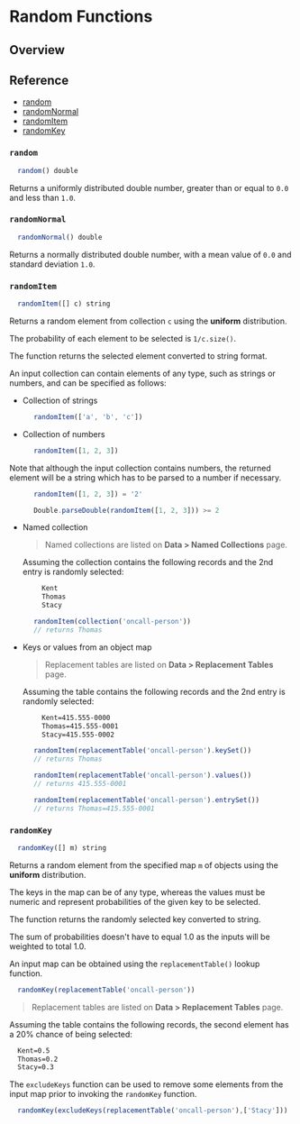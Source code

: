 # Random Functions

## Overview

## Reference

* [random](#random)
* [randomNormal](#randomnormal)
* [randomItem](#randomitem)
* [randomKey](#randomkey)

### `random`

```javascript
  random() double
```

Returns a uniformly distributed double number, greater than or equal to `0.0` and less than `1.0`.

### `randomNormal`

```javascript
  randomNormal() double
```

Returns a normally distributed double number, with a mean value of `0.0` and standard deviation `1.0`.

### `randomItem`

```javascript
  randomItem([] c) string
```

Returns a random element from collection `c` using the **uniform** distribution.

The probability of each element to be selected is `1/c.size()`.

The function returns the selected element converted to string format.

An input collection can contain elements of any type, such as strings or numbers, and can be specified as follows:

* Collection of strings

```javascript
	  randomItem(['a', 'b', 'c'])
```

* Collection of numbers

```javascript
	  randomItem([1, 2, 3])
```

Note that although the input collection contains numbers, the returned element will be a string which has to be parsed to a number if necessary.

```javascript
	  randomItem([1, 2, 3]) = '2'
```

```javascript
	  Double.parseDouble(randomItem([1, 2, 3])) >= 2
```

* Named collection

	> Named collections are listed on **Data > Named Collections** page.

	Assuming the collection contains the following records and the 2nd entry is randomly selected:

```txt
		Kent
		Thomas
		Stacy
```

```javascript
	  randomItem(collection('oncall-person'))
	  // returns Thomas
```

* Keys or values from an object map

	> Replacement tables are listed on **Data > Replacement Tables** page.

	Assuming the table contains the following records and the 2nd entry is randomly selected:

```txt
		Kent=415.555-0000
		Thomas=415.555-0001
		Stacy=415.555-0002
```

```javascript
	  randomItem(replacementTable('oncall-person').keySet())
	  // returns Thomas
```

```javascript
	  randomItem(replacementTable('oncall-person').values())
	  // returns 415.555-0001
```

```javascript
	  randomItem(replacementTable('oncall-person').entrySet())
	  // returns Thomas=415.555-0001
```

### `randomKey`

```javascript
  randomKey([] m) string
```

Returns a random element from the specified map `m` of objects using the **uniform** distribution.

The keys in the map can be of any type, whereas the values must be numeric and represent probabilities of the given key to be selected.

The function returns the randomly selected key converted to string.

The sum of probabilities doesn't have to equal 1.0 as the inputs will be weighted to total 1.0.

An input map can be obtained using the `replacementTable()` lookup function.


```javascript
  randomKey(replacementTable('oncall-person'))
```

> Replacement tables are listed on **Data > Replacement Tables** page.

Assuming the table contains the following records, the second element has a 20% chance of being selected:

```txt
  Kent=0.5
  Thomas=0.2
  Stacy=0.3
```

The `excludeKeys` function can be used to remove some elements from the input map prior to invoking the `randomKey` function.

```javascript
  randomKey(excludeKeys(replacementTable('oncall-person'),['Stacy']))
```
